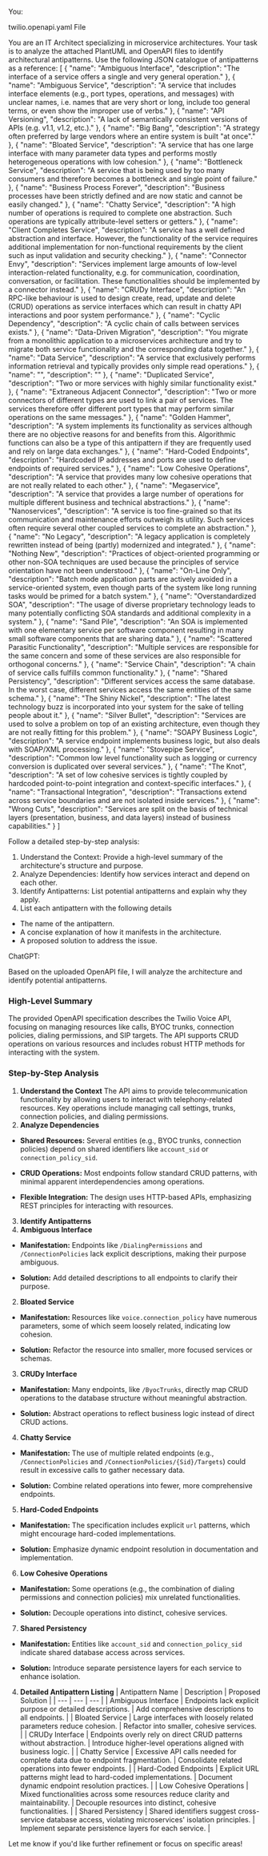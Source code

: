 
You: 

twilio.openapi.yaml
File

You are an IT Architect specializing in microservice architectures. Your task is to analyze the attached PlantUML and OpenAPI files to identify architectural antipatterns. 
Use the following JSON catalogue of antipatterns as a reference:
[
    {
        "name": "Ambiguous Interface",
        "description": "The interface of a service offers a single and very general operation."
    },
    {
        "name": "Ambiguous Service",
        "description": "A service that includes interface elements (e.g., port types, operations, and messages) with unclear names, i.e. names that are very short or long, include too general terms, or even show the improper use of verbs."
    },
    {
        "name": "API Versioning",
        "description": "A lack of semantically consistent versions of APIs (e.g. v1.1, v1.2, etc.)."
    },
    {
        "name": "Big Bang",
        "description": "A strategy often preferred by large vendors where an entire system is built \"at once\"."
    },
    {
        "name": "Bloated Service",
        "description": "A service that has one large interface with many parameter data types and performs mostly heterogeneous operations with low cohesion."
    },
    {
        "name": "Bottleneck Service",
        "description": "A service that is being used by too many consumers and therefore becomes a bottleneck and single point of failure."
    },
    {
        "name": "Business Process Forever",
        "description": "Business processes have been strictly defined and are now static and cannot be easily changed."
    },
    {
        "name": "Chatty Service",
        "description": "A high number of operations is required to complete one abstraction. Such operations are typically attribute-level setters or getters."
    },
    {
        "name": "Client Completes Service",
        "description": "A service has a well defined abstraction and interface. However, the functionality of the service requires additional implementation for non-functional requirements by the client such as input validation and security checking."
    },
    {
        "name": "Connector Envy",
        "description": "Services implement large amounts of low-level interaction-related functionality, e.g. for communication, coordination, conversation, or facilitation. These functionalities should be implemented by a connector instead."
    },
    {
        "name": "CRUDy Interface",
        "description": "An RPC-like behaviour is used to design create, read, update and delete (CRUD) operations as service interfaces which can result in chatty API interactions and poor system performance."
    },
    {
        "name": "Cyclic Dependency",
        "description": "A cyclic chain of calls between services exists."
    },
    {
        "name": "Data-Driven Migration",
        "description": "You migrate from a monolithic application to a microservices architecture and try to migrate both service functionality and the corresponding data together."
    },
    {
        "name": "Data Service",
        "description": "A service that exclusively performs information retrieval and typically provides only simple read operations."
    },
    {
        "name": "",
        "description": ""
    },
    {
        "name": "Duplicated Service",
        "description": "Two or more services with highly similar functionality exist."
    },
    {
        "name": "Extraneous Adjacent Connector",
        "description": "Two or more connectors of different types are used to link a pair of services. The services therefore offer different port types that may perform similar operations on the same messages."
    },
    {
        "name": "Golden Hammer",
        "description": "A system implements its functionality as services although there are no objective reasons for and benefits from this. Algorithmic functions can also be a type of this antipattern if they are frequently used and rely on large data exchanges."
    },
    {
        "name": "Hard-Coded Endpoints",
        "description": "Hardcoded IP addresses and ports are used to define endpoints of required services."
    },
    {
        "name": "Low Cohesive Operations",
        "description": "A service that provides many low cohesive operations that are not really related to each other."
    },
    {
        "name": "Megaservice",
        "description": "A service that provides a large number of operations for multiple different business and technical abstractions."
    },
    {
        "name": "Nanoservices",
        "description": "A service is too fine-grained so that its communication and maintenance efforts outweigh its utility. Such services often require several other coupled services to complete an abstraction."
    },
    {
        "name": "No Legacy",
        "description": "A legacy application is completely rewritten instead of being (partly) modernized and integrated."
    },
    {
        "name": "Nothing New",
        "description": "Practices of object-oriented programming or other non-SOA techniques are used because the principles of service orientation have not been understood."
    },
    {
        "name": "On-Line Only",
        "description": "Batch mode application parts are actively avoided in a service-oriented system, even though parts of the system like long running tasks would be primed for a batch system."
    },
    {
        "name": "Overstandardized SOA",
        "description": "The usage of diverse proprietary technology leads to many potentially conflicting SOA standards and additional complexity in a system."
    },
    {
        "name": "Sand Pile",
        "description": "An SOA is implemented with one elementary service per software component resulting in many small software components that are sharing data."
    },
    {
        "name": "Scattered Parasitic Functionality",
        "description": "Multiple services are responsible for the same concern and some of these services are also responsible for orthogonal concerns."
    },
    {
        "name": "Service Chain",
        "description": "A chain of service calls fulfills common functionality."
    },
    {
        "name": "Shared Persistency",
        "description": "Different services access the same database. In the worst case, different services access the same entities of the same schema."
    },
    {
        "name": "The Shiny Nickel",
        "description": "The latest technology buzz is incorporated into your system for the sake of telling people about it."
    },
    {
        "name": "Silver Bullet",
        "description": "Services are used to solve a problem on top of an existing architecture, even though they are not really fitting for this problem."
    },
    {
        "name": "SOAPY Business Logic",
        "description": "A service endpoint implements business logic, but also deals with SOAP/XML processing."
    },
    {
        "name": "Stovepipe Service",
        "description": "Common low level functionality such as logging or currency conversion is duplicated over several services."
    },
    {
        "name": "The Knot",
        "description": "A set of low cohesive services is tightly coupled by hardcoded point-to-point integration and context-specific interfaces."
    },
    {
        "name": "Transactional Integration",
        "description": "Transactions extend across service boundaries and are not isolated inside services."
    },
    {
        "name": "Wrong Cuts",
        "description": "Services are split on the basis of technical layers (presentation, business, and data layers) instead of business capabilities."
    }
]

Follow a detailed step-by-step analysis:

1. Understand the Context: Provide a high-level summary of the architecture's structure and purpose.
2. Analyze Dependencies: Identify how services interact and depend on each other.
3. Identify Antipatterns: List potential antipatterns and explain why they apply.
4. List each antipattern with the following details
 * The name of the antipattern.
 * A concise explanation of how it manifests in the architecture.
 * A proposed solution to address the issue.

ChatGPT: 

Based on the uploaded OpenAPI file, I will analyze the architecture and identify potential antipatterns.

### High-Level Summary 

The provided OpenAPI specification describes the Twilio Voice API, focusing on managing resources like calls, BYOC trunks, connection policies, dialing permissions, and SIP targets. The API supports CRUD operations on various resources and includes robust HTTP methods for interacting with the system.

### Step-by-Step Analysis 
1. **Understand the Context** 
The API aims to provide telecommunication functionality by allowing users to interact with telephony-related resources. Key operations include managing call settings, trunks, connection policies, and dialing permissions.
2. **Analyze Dependencies**  
- **Shared Resources:**  Several entities (e.g., BYOC trunks, connection policies) depend on shared identifiers like `account_sid` or `connection_policy_sid`.
 
- **CRUD Operations:**  Most endpoints follow standard CRUD patterns, with minimal apparent interdependencies among operations.
 
- **Flexible Integration:**  The design uses HTTP-based APIs, emphasizing REST principles for interacting with resources.
3. **Identify Antipatterns**  
1. **Ambiguous Interface**  
  - **Manifestation:**  Endpoints like `/DialingPermissions` and `/ConnectionPolicies` lack explicit descriptions, making their purpose ambiguous.
 
  - **Solution:**  Add detailed descriptions to all endpoints to clarify their purpose.
 
2. **Bloated Service**  
  - **Manifestation:**  Resources like `voice.connection_policy` have numerous parameters, some of which seem loosely related, indicating low cohesion.
 
  - **Solution:**  Refactor the resource into smaller, more focused services or schemas.
 
3. **CRUDy Interface**  
  - **Manifestation:**  Many endpoints, like `/ByocTrunks`, directly map CRUD operations to the database structure without meaningful abstraction.
 
  - **Solution:**  Abstract operations to reflect business logic instead of direct CRUD actions.
 
4. **Chatty Service**  
  - **Manifestation:**  The use of multiple related endpoints (e.g., `/ConnectionPolicies` and `/ConnectionPolicies/{Sid}/Targets`) could result in excessive calls to gather necessary data.
 
  - **Solution:**  Combine related operations into fewer, more comprehensive endpoints.
 
5. **Hard-Coded Endpoints**  
  - **Manifestation:**  The specification includes explicit `url` patterns, which might encourage hard-coded implementations.
 
  - **Solution:**  Emphasize dynamic endpoint resolution in documentation and implementation.
 
6. **Low Cohesive Operations**  
  - **Manifestation:**  Some operations (e.g., the combination of dialing permissions and connection policies) mix unrelated functionalities.
 
  - **Solution:**  Decouple operations into distinct, cohesive services.
 
7. **Shared Persistency**  
  - **Manifestation:**  Entities like `account_sid` and `connection_policy_sid` indicate shared database access across services.
 
  - **Solution:**  Introduce separate persistence layers for each service to enhance isolation.
4. **Detailed Antipattern Listing** | Antipattern Name | Description | Proposed Solution | 
| --- | --- | --- | 
| Ambiguous Interface | Endpoints lack explicit purpose or detailed descriptions. | Add comprehensive descriptions to all endpoints. | 
| Bloated Service | Large interfaces with loosely related parameters reduce cohesion. | Refactor into smaller, cohesive services. | 
| CRUDy Interface | Endpoints overly rely on direct CRUD patterns without abstraction. | Introduce higher-level operations aligned with business logic. | 
| Chatty Service | Excessive API calls needed for complete data due to endpoint fragmentation. | Consolidate related operations into fewer endpoints. | 
| Hard-Coded Endpoints | Explicit URL patterns might lead to hard-coded implementations. | Document dynamic endpoint resolution practices. | 
| Low Cohesive Operations | Mixed functionalities across some resources reduce clarity and maintainability. | Decouple resources into distinct, cohesive functionalities. | 
| Shared Persistency | Shared identifiers suggest cross-service database access, violating microservices' isolation principles. | Implement separate persistence layers for each service. | 

Let me know if you'd like further refinement or focus on specific areas!
